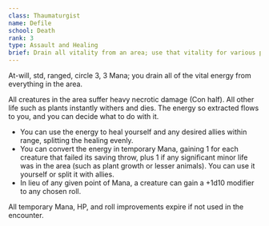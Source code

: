 ```yaml
---
class: Thaumaturgist
name: Defile
school: Death
rank: 3
type: Assault and Healing
brief: Drain all vitality from an area; use that vitality for various purposes.
---
```


At-will, std, ranged, circle 3, 3 Mana; you drain all of the vital energy from everything in the area.

All creatures in the area suffer heavy necrotic damage (Con half). All other life such as plants instantly withers and dies. The energy so extracted flows to you, and you can decide what to do with it.

- You can use the energy to heal yourself and any desired allies within range, splitting the healing evenly.
- You can convert the energy in temporary Mana, gaining 1 for each creature that failed its saving throw, plus 1 if any significant minor life was in the area (such as plant growth or lesser animals). You can use it yourself or split it with allies.
- In lieu of any given point of Mana, a creature can gain a +1d10 modifier to any chosen roll.

All temporary Mana, HP, and roll improvements expire if not used in the encounter.